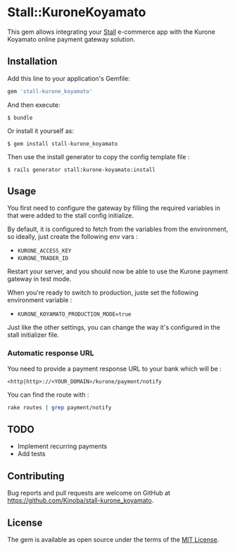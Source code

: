 # Stall::KuroneKoyamato

This gem allows integrating your [Stall](https://github.com/stall-rails/stall)
e-commerce app with the Kurone Koyamato online payment gateway solution.

## Installation

Add this line to your application's Gemfile:

```ruby
gem 'stall-kurone_koyamato'
```

And then execute:

    $ bundle

Or install it yourself as:

    $ gem install stall-kurone_koyamato

Then use the install generator to copy the config template file :

    $ rails generator stall:kurone-koyamato:install


## Usage

You first need to configure the gateway by filling the required variables in
that were added to the stall config initialize.

By default, it is configured to fetch from the variables from the environment,
so ideally, just create the following env vars :

- `KURONE_ACCESS_KEY`
- `KURONE_TRADER_ID`

Restart your server, and you should now be able to use the Kurone payment
gateway in test mode.

When you're ready to switch to production, juste set the following environment
variable :

- `KURONE_KOYAMATO_PRODUCTION_MODE=true`

Just like the other settings, you can change the way it's configured in the
stall initializer file.

### Automatic response URL

You need to provide a payment response URL to your bank which will be :

```text
<http|http>://<YOUR_DOMAIN>/kurone/payment/notify
```

You can find the route with :

```bash
rake routes | grep payment/notify
```

## TODO

- Implement recurring payments
- Add tests

## Contributing

Bug reports and pull requests are welcome on GitHub at https://github.com/Kinoba/stall-kurone_koyamato.

## License

The gem is available as open source under the terms of the [MIT License](http://opensource.org/licenses/MIT).

